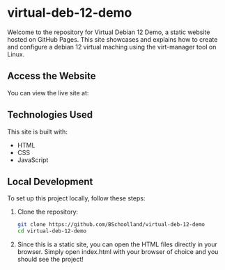 # virtual-deb-12-demo

Welcome to the repository for Virtual Debian 12 Demo, a static website hosted on GitHub Pages. This site showcases and explains how to create and configure a debian 12 virtual maching using the virt-manager tool on Linux.

## Access the Website

You can view the live site at: 

## Technologies Used

This site is built with:
- HTML
- CSS
- JavaScript

## Local Development

To set up this project locally, follow these steps:

1. Clone the repository:
   ```bash
   git clone https://github.com/BSchoolland/virtual-deb-12-demo
   cd virtual-deb-12-demo
   ```
2. Since this is a static site, you can open the HTML files directly in your browser.  Simply open index.html with your browser of choice and you should see the project!

